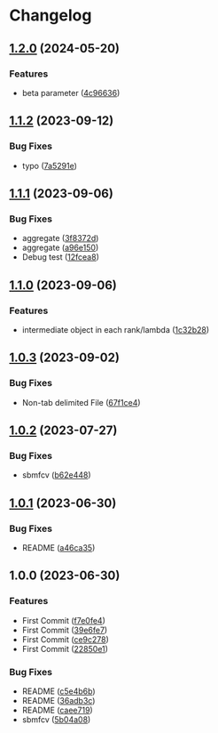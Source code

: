 # Changelog

## [1.2.0](https://github.com/chiba-ai-med/SBMFCV/compare/v1.1.2...v1.2.0) (2024-05-20)


### Features

* beta parameter ([4c96636](https://github.com/chiba-ai-med/SBMFCV/commit/4c966360464d7775e2df3dafd31f4624f693c220))

## [1.1.2](https://github.com/chiba-ai-med/SBMFCV/compare/v1.1.1...v1.1.2) (2023-09-12)


### Bug Fixes

* typo ([7a5291e](https://github.com/chiba-ai-med/SBMFCV/commit/7a5291ec216b94231d0b975845ed3722c8e3a008))

## [1.1.1](https://github.com/chiba-ai-med/SBMFCV/compare/v1.1.0...v1.1.1) (2023-09-06)


### Bug Fixes

* aggregate ([3f8372d](https://github.com/chiba-ai-med/SBMFCV/commit/3f8372da3742cdd608349656b849537bebb7b4b4))
* aggregate ([a96e150](https://github.com/chiba-ai-med/SBMFCV/commit/a96e150f4176ea897f9c9e0952cb897bfe4683c9))
* Debug test ([12fcea8](https://github.com/chiba-ai-med/SBMFCV/commit/12fcea8b57e09d63abb22019fa66f6c2326de997))

## [1.1.0](https://github.com/chiba-ai-med/SBMFCV/compare/v1.0.3...v1.1.0) (2023-09-06)


### Features

* intermediate object in each rank/lambda ([1c32b28](https://github.com/chiba-ai-med/SBMFCV/commit/1c32b2810ceeffc193802aa10902b833353da5b3))

## [1.0.3](https://github.com/chiba-ai-med/SBMFCV/compare/v1.0.2...v1.0.3) (2023-09-02)


### Bug Fixes

* Non-tab delimited File ([67f1ce4](https://github.com/chiba-ai-med/SBMFCV/commit/67f1ce4971eaed16a2952a809c4ae89414454d3e))

## [1.0.2](https://github.com/chiba-ai-med/SBMFCV/compare/v1.0.1...v1.0.2) (2023-07-27)


### Bug Fixes

* sbmfcv ([b62e448](https://github.com/chiba-ai-med/SBMFCV/commit/b62e4487d303aeeabd028c032e5fdb155e3a56bf))

## [1.0.1](https://github.com/chiba-ai-med/SBMFCV/compare/v1.0.0...v1.0.1) (2023-06-30)


### Bug Fixes

* README ([a46ca35](https://github.com/chiba-ai-med/SBMFCV/commit/a46ca3503f19a7b70771da75b95d6372723c1bb4))

## 1.0.0 (2023-06-30)


### Features

* First Commit ([f7e0fe4](https://github.com/chiba-ai-med/SBMFCV/commit/f7e0fe4b7144cfc1833448781ab8fba51554fdc8))
* First Commit ([39e6fe7](https://github.com/chiba-ai-med/SBMFCV/commit/39e6fe7906824bbe8117146248fdec416b18fa2e))
* First Commit ([ce9c278](https://github.com/chiba-ai-med/SBMFCV/commit/ce9c278f016747d82f014631369346ba165563c7))
* First Commit ([22850e1](https://github.com/chiba-ai-med/SBMFCV/commit/22850e18511e035687468113358b7d7319f16759))


### Bug Fixes

* README ([c5e4b6b](https://github.com/chiba-ai-med/SBMFCV/commit/c5e4b6b119f22db1f8bbeddf08b2baaf5a4d73f2))
* README ([36adb3c](https://github.com/chiba-ai-med/SBMFCV/commit/36adb3c5346a7d324215531e21bf56b9b7f72c80))
* README ([caee719](https://github.com/chiba-ai-med/SBMFCV/commit/caee719110088ca4d679fc3e09225ae3824f3bef))
* sbmfcv ([5b04a08](https://github.com/chiba-ai-med/SBMFCV/commit/5b04a08400c175a0cef68ea2575a7990f25e94e5))
